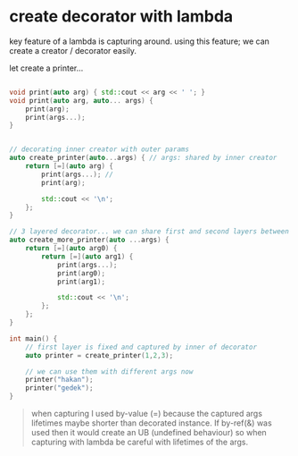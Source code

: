 # create decorator with lambda

key feature of a lambda is capturing around. using this feature; we can create a creator / decorator easily.

let create a printer...

```c++

void print(auto arg) { std::cout << arg << ' '; }
void print(auto arg, auto... args) {
    print(arg);
    print(args...);
}


// decorating inner creator with outer params
auto create_printer(auto...args) { // args: shared by inner creator
    return [=](auto arg) {
        print(args...); // 
        print(arg);

        std::cout << '\n';
    };
}

// 3 layered decorator... we can share first and second layers between inner typed objects
auto create_more_printer(auto ...args) {
    return [=](auto arg0) {
        return [=](auto arg1) {
            print(args...);
            print(arg0);
            print(arg1);

            std::cout << '\n';
        };
    };
}

int main() {
    // first layer is fixed and captured by inner of decorator
    auto printer = create_printer(1,2,3);

    // we can use them with different args now
    printer("hakan"); 
    printer("gedek");
}

```

> when capturing I used by-value (=) because the captured args lifetimes maybe shorter than decorated instance. If by-ref(&) was used then it would create an UB (undefined behaviour) so when capturing with lambda be careful with lifetimes of the args.
